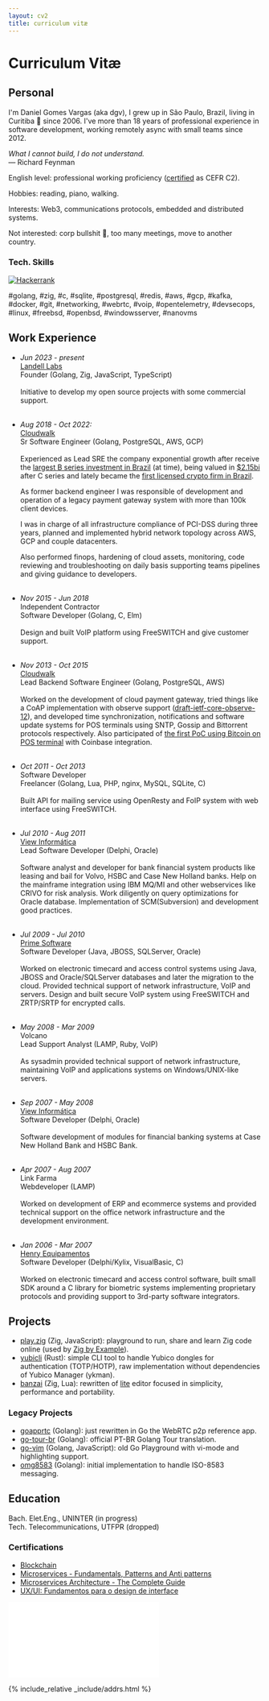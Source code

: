 ```yaml
---
layout: cv2
title: curriculum vitæ
---
```


# Curriculum Vitæ

## Personal

  I'm Daniel Gomes Vargas (aka dgv), I grew up in São Paulo, Brazil, living in Curitiba 🌳 since 2006. I've more than 18 years of professional experience in software development, working remotely async with small teams since 2012.

_What I cannot build, I do not understand._<br>
— Richard Feynman

English level: professional working proficiency ([certified](https://cert.efset.org/XTuHyA) as CEFR C2).

Hobbies: reading, piano, walking.

Interests: Web3, communications protocols, embedded and distributed systems.

Not interested: corp bullshit 💩, too many meetings, move to another country.

### Tech. Skills
[![Hackerrank](https://img.shields.io/badge/-Hackerrank-2EC866?style=for-the-badge&logo=HackerRank&logoColor=white)](https://www.hackerrank.com/profile/dgvargas)

#golang, #zig, #c, #sqlite, #postgresql, #redis, #aws, #gcp, #kafka, #docker, #git, #networking, #webrtc, #voip, #opentelemetry, #devsecops, #linux, #freebsd, #openbsd, #windowsserver, #nanovms

## Work Experience

- _Jun 2023 - present_<br>[Landell Labs](https://github.com/lll)<br>Founder (Golang, Zig, JavaScript, TypeScript)<br><br>
  Initiative to develop my open source projects with some commercial support.
<br><br>
- _Aug 2018 - Oct 2022:_<br>[Cloudwalk](https://cloudwalk.io)<br>Sr Software Engineer (Golang, PostgreSQL, AWS, GCP)<br><br>
  Experienced as Lead SRE the company exponential growth after receive the [largest B series investment in Brazil](https://www.businesswire.com/news/home/20210511005284/en/CloudWalk-Announces-US190M-Series-B-Financing-Round-Led-by-Coatue) (at time), being valued in [$2.15bi](https://www.reuters.com/technology/brazils-cloudwalk-valued-215-bln-after-coatue-led-investment-2021-11-17/) after C series and lately became the [first licensed crypto firm in Brazil](https://www.coindesk.com/business/2022/11/03/cloudwalk-is-first-crypto-firm-in-brazil-to-become-a-licensed-payments-institution/).

  As former backend engineer I was responsible of development and operation of a legacy payment gateway system with more than 100k client devices.

  I was in charge of all infrastructure compliance of PCI-DSS during three years, planned and implemented hybrid network topology across AWS, GCP and couple datacenters.

  Also performed finops, hardening of cloud assets, monitoring, code reviewing and troubleshooting on daily basis supporting teams pipelines and giving guidance to developers.<br><br>

- _Nov 2015 - Jun 2018_ <br>Independent Contractor<br>Software Developer (Golang, C, Elm)<br><br>
  Design and built VoIP platform using FreeSWITCH and give customer support.<br><br>
- _Nov 2013 - Oct 2015_ <br>[Cloudwalk](https://cloudwalk.io)<br> Lead Backend Software Engineer (Golang, PostgreSQL, AWS)<br><br>
  Worked on the development of cloud payment gateway, tried things like a CoAP implementation with observe support ([draft-ietf-core-observe-12](https://datatracker.ietf.org/doc/html/draft-ietf-core-observe-12)), and developed time synchronization, notifications and software update systems for POS terminals using SNTP, Gossip and Bittorrent protocols respectively. Also participated of [the first PoC using Bitcoin on POS terminal](https://youtu.be/zsNQ6YV8FgE) with Coinbase integration.<br><br>
- _Oct 2011 - Oct 2013_ <br>Software Developer<br>Freelancer (Golang, Lua, PHP, nginx, MySQL, SQLite, C)<br><br>
  Built API for mailing service using OpenResty and FoIP system with web interface using FreeSWITCH.<br><br>
- _Jul 2010 - Aug 2011_ <br>[View Informática](http://www.viewinformatica.com.br)<br>Lead Software Developer (Delphi, Oracle)<br><br>
  Software analyst and developer for bank financial system products like leasing and bail for Volvo, HSBC and Case New Holland banks. Help on the mainframe integration using IBM MQ/MI and other webservices like CRIVO for risk analysis. Work diligently on query optimizations for Oracle database. Implementation of SCM(Subversion) and development good practices.<br><br>
- _Jul 2009 - Jul 2010_ <br> [Prime Software](https://primesw.com.br)<br>Software Developer (Java, JBOSS, SQLServer, Oracle)<br><br>
  Worked on electronic timecard and access control systems using Java, JBOSS and Oracle/SQLServer databases and later the migration to the cloud.
  Provided technical support of network infrastructure, VoIP and servers. Design and built secure VoIP system using FreeSWITCH and ZRTP/SRTP for encrypted calls.<br><br>
- _May 2008 - Mar 2009_ <br> Volcano<br>Lead Support Analyst (LAMP, Ruby, VoIP)<br><br>
  As sysadmin provided technical support of network infrastructure, maintaining VoIP and applications systems on Windows/UNIX-like servers.<br><br>
- _Sep 2007 - May 2008_ <br> [View Informática](http://www.viewinformatica.com.br) <br>Software Developer (Delphi, Oracle)<br><br>
  Software development of modules for financial banking systems at Case New Holland Bank and HSBC Bank.<br><br>
- _Apr 2007 - Aug 2007_ <br>Link Farma<br>Webdeveloper (LAMP)<br><br>
  Worked on development of ERP and ecommerce systems and provided technical support on the office network infrastructure and the development environment.<br><br>
- _Jan 2006 - Mar 2007_ <br>[Henry Equipamentos](https://henry.com.br)<br>Software Developer (Delphi/Kylix, VisualBasic, C)<br><br>
  Worked on electronic timecard and access control software, built small SDK around a C library for biometric systems implementing proprietary protocols and providing support to 3rd-party software integrators.

## Projects

- [play.zig](https://github.com/dgv/play.zig) (Zig, JavaScript): playground to run, share and learn Zig code online (used by [Zig by Example](https://zig-by-example.com/)).
- [yubicli](https://github.com/dgv/yubicli) (Rust): simple CLI tool to handle Yubico dongles for authentication (TOTP/HOTP), raw implementation without dependencies of Yubico Manager (ykman).
- [banzai](https://github.com/dgv/banzai) (Zig, Lua): rewritten of [lite](https://github.com/rxi/lite) editor focused in simplicity, performance and portability.

### Legacy Projects

- [goapprtc](https://github.com/dgv/goapprtc) (Golang): just rewritten in Go the WebRTC p2p reference app.
- [go-tour-br](https://github.com/golangbr/go-tour-br) (Golang): official PT-BR Golang Tour translation.
- [go-vim](https://github.com/dgv/go-vim) (Golang, JavaScript): old Go Playground with vi-mode and highlighting support.
- [omg8583](https://github.com/dgv/omg8583) (Golang): initial implementation to handle ISO-8583 messaging.

## Education

Bach. Elet.Eng., UNINTER (in progress)<br>
Tech. Telecommunications, UTFPR (dropped)

### Certifications

- [Blockchain](https://coursera.org/share/f24f3c8d8a1ed87341c504b1e3f88619)
- [Microservices - Fundamentals, Patterns and Anti patterns](https://www.udemy.com/certificate/UC-2e0b9cbf-27ae-426d-934b-45e8eedd98c1/)
- [Microservices Architecture - The Complete Guide](https://www.udemy.com/certificate/UC-07effc5b-3506-4fec-82b4-0de6223b0aa2/)
- [UX/UI: Fundamentos para o design de interface](https://coursera.org/share/67a9f261378b76b5250f791429591a88)

[![he ipv6](//ipv6.he.net/certification/create_badge.php?pass_name=dgv&badge=3)](https://ipv6.he.net/certification/)

{% include_relative _include/addrs.html %}
